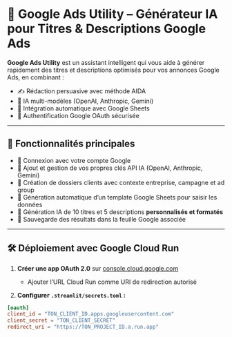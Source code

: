 # 🧠 Google Ads Utility – Générateur IA pour Titres & Descriptions Google Ads

**Google Ads Utility** est un assistant intelligent qui vous aide à générer rapidement des titres et descriptions optimisés pour vos annonces Google Ads, en combinant :

- ✍️ Rédaction persuasive avec méthode AIDA
- 🤖 IA multi-modèles (OpenAI, Anthropic, Gemini)
- 📄 Intégration automatique avec Google Sheets
- 🔐 Authentification Google OAuth sécurisée

---

## 🚀 Fonctionnalités principales

- 🔐 Connexion avec votre compte Google
- 🧩 Ajout et gestion de vos propres clés API IA (OpenAI, Anthropic, Gemini)
- 📁 Création de dossiers clients avec contexte entreprise, campagne et ad group
- 📄 Génération automatique d’un template Google Sheets pour saisir les données
- 🧠 Génération IA de 10 titres et 5 descriptions **personnalisés et formatés**
- 💾 Sauvegarde des résultats dans la feuille Google associée

---

## 🛠️ Déploiement avec Google Cloud Run

1. **Créer une app OAuth 2.0** sur [console.cloud.google.com](https://console.cloud.google.com/apis/credentials)
    - Ajouter l’URL Cloud Run comme URI de redirection autorisé

2. **Configurer `.streamlit/secrets.toml` :**

```toml
[oauth]
client_id = "TON_CLIENT_ID.apps.googleusercontent.com"
client_secret = "TON_CLIENT_SECRET"
redirect_uri = "https://TON_PROJECT_ID.a.run.app"
